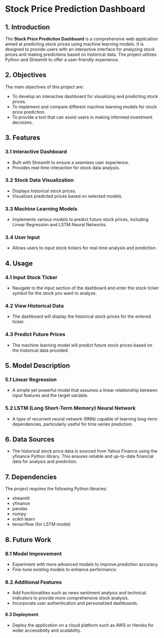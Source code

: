 # Stock Price Prediction Dashboard

## 1. Introduction

The **Stock Price Prediction Dashboard** is a comprehensive web application aimed at predicting stock prices using machine learning models. It is designed to provide users with an interactive interface for analyzing stock prices and making predictions based on historical data. The project utilizes Python and Streamlit to offer a user-friendly experience.

## 2. Objectives

The main objectives of this project are:
- To develop an interactive dashboard for visualizing and predicting stock prices.
- To implement and compare different machine learning models for stock price prediction.
- To provide a tool that can assist users in making informed investment decisions.

## 3. Features

### 3.1 Interactive Dashboard
- Built with Streamlit to ensure a seamless user experience.
- Provides real-time interaction for stock data analysis.

### 3.2 Stock Data Visualization
- Displays historical stock prices.
- Visualizes predicted prices based on selected models.

### 3.3 Machine Learning Models
- Implements various models to predict future stock prices, including Linear Regression and LSTM Neural Networks.

### 3.4 User Input
- Allows users to input stock tickers for real-time analysis and prediction.

## 4. Usage

### 4.1 Input Stock Ticker
- Navigate to the input section of the dashboard and enter the stock ticker symbol for the stock you want to analyze.

### 4.2 View Historical Data
- The dashboard will display the historical stock prices for the entered ticker.

### 4.3 Predict Future Prices
- The machine learning model will predict future stock prices based on the historical data provided.

## 5. Model Description

### 5.1 Linear Regression
- A simple yet powerful model that assumes a linear relationship between input features and the target variable.

### 5.2 LSTM (Long Short-Term Memory) Neural Network
- A type of recurrent neural network (RNN) capable of learning long-term dependencies, particularly useful for time series prediction.

## 6. Data Sources
- The historical stock price data is sourced from Yahoo Finance using the yfinance Python library. This ensures reliable and up-to-date financial data for analysis and prediction.

## 7. Dependencies
The project requires the following Python libraries:
- streamlit
- yfinance
- pandas
- numpy
- scikit-learn
- tensorflow (for LSTM model)

## 8. Future Work

### 8.1 Model Improvement
- Experiment with more advanced models to improve prediction accuracy.
- Fine-tune existing models to enhance performance.

### 8.2 Additional Features
- Add functionalities such as news sentiment analysis and technical indicators to provide more comprehensive stock analysis.
- Incorporate user authentication and personalized dashboards.

#### 8.3 Deployment
- Deploy the application on a cloud platform such as AWS or Heroku for wider accessibility and scalability.

